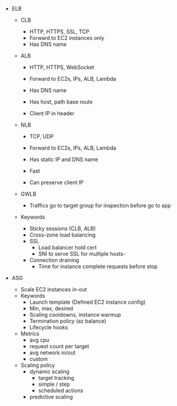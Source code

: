 - ELB
    - CLB
        - HTTP, HTTPS, SSL, TCP
        - Forward to EC2 instances only
        - Has DNS name
    - ALB
        - HTTP, HTTPS, WebSocket
        - Forward to EC2s, IPs, ALB, Lambda
        - Has DNS name

        - Has host, path base route
        - Client IP in header
    - NLB
        - TCP, UDP
        - Forward to EC2s, IPs, ALB, Lambda
        - Has static IP and DNS name

        - Fast
        - Can preserve client IP
    - GWLB
        - Traffics go to target group for inspection before go to app

    - Keywords
        - Sticky sessions (CLB, ALB)
        - Cross-zone load balancing
        - SSL
            - Load balancer hold cert
            - SNI to serve SSL for multiple hosts-        
        - Connection draining
            - Time for instance complete requests before stop

- ASG
    - Scale EC2 instances in-out
    - Keywords
        - Launch template (Defined EC2 instance config)
        - Min, max, desired
        - Scaling cooldowns, instance warmup
        - Termination policy (az balance)
        - Lifecycle hooks
    - Metrics
        - avg cpu
        - request count per target
        - avg network in/out
        - custom
    - Scaling policy
        - dynamic scaling
            - target tracking
            - simple / step
            - scheduled actions
        - predictive scaling
    
